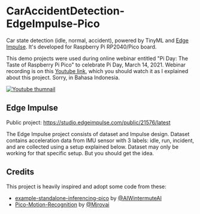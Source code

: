 # CarAccidentDetection-EdgeImpulse-Pico
Car state detection (idle, normal, accident), powered by TinyML and [Edge Impulse](https://edgeimpulse.com/). It's developed for Raspberry Pi RP2040/Pico board.
 
This demo projects were used during online webinar entitled "Pi Day: The Taste of Raspberry Pi Pico" to celebrate Pi Day, March 14, 2021. Webinar recording is on this [Youtube link](https://www.youtube.com/watch?v=q7cf1reGiGM), which you should watch it as I explained about this project. Sorry, in Bahasa Indonesia.

[![Youtube thumnail](http://i3.ytimg.com/vi/q7cf1reGiGM/hqdefault.jpg)](https://www.youtube.com/watch?v=q7cf1reGiGM)

## Edge Impulse
Public project: https://studio.edgeimpulse.com/public/21576/latest

The Edge Impulse project consists of dataset and Impulse design. Dataset contains acceleration data from IMU sensor with 3 labels: idle, run, incident, and are collected using a setup explained below. Dataset may only be working for that specific setup. But you should get the idea.

## Credits
This project is heavily inspired and adopt some code from these:
* [example-standalone-inferencing-pico](https://github.com/AIWintermuteAI/example-standalone-inferencing-pico) by [@AIWintermuteAI](https://github.com/AIWintermuteAI)
* [Pico-Motion-Recognition](https://github.com/Mjrovai/Pico-Motion-Recognition) by [@Mjrovai](https://github.com/Mjrovai/)
